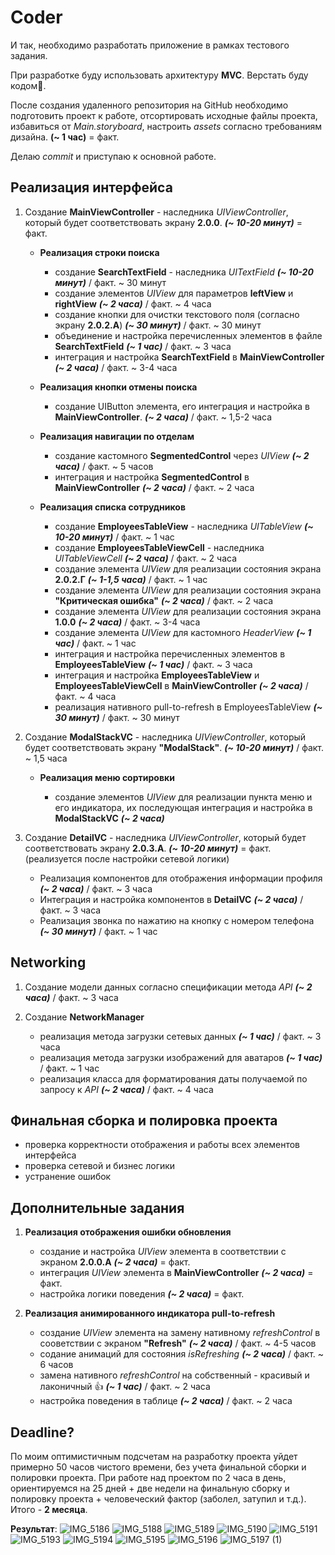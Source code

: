 # **Coder**

И так, необходимо разработать приложение в рамках тестового задания.

При разработке буду использовать архитектуру **MVC**. Верстать буду кодом:muscle:.

После создания удаленного репозитория на GitHub необходимо подготовить проект к работе, отсортировать исходные файлы проекта, избавиться от *Main.storyboard*, настроить *assets* согласно требованиям дизайна. **(~ 1 час)** = факт.

Делаю *commit* и приступаю к основной работе.

## Реализация интерфейса
1. Создание **MainViewController** - наследника *UIViewController*, который будет соответствовать экрану **2.0.0**. ***(~ 10-20 минут)*** = факт.
   
   - **Реализация строки поиска**
   
      - создание **SearchTextField** - наследника *UITextField* ***(~ 10-20 минут)*** / факт. ~ 30 минут
      - создание элементов *UIView* для параметров **leftView** и **rightView** ***(~ 2 часа)*** / факт. ~ 4 часа
      - создание кнопки для очистки текстового поля (согласно экрану **2.0.2.А**) ***(~ 30 минут)*** / факт. ~ 30 минут
      - объединение и настройка перечисленных элементов в файле **SearchTextField** ***(~ 1 час)*** / факт. ~ 3 часа
      - интеграция и настройка **SearchTextField** в **MainViewController** ***(~ 2 часа)*** / факт. ~ 3-4 часа
      
    - **Реализация кнопки отмены поиска** 
    
      - создание UIButton элемента, его интеграция и настройка в **MainViewController**. ***(~ 2 часа)***  / факт. ~ 1,5-2 часа
      
    - **Реализация навигации по отделам**
    
      - создание кастомного **SegmentedControl** через *UIView* ***(~ 2 часа)*** / факт. ~ 5 часов 
      - интеграция и настройка **SegmentedControl** в **MainViewController** ***(~ 2 часа)*** / факт. ~ 2 часа 
      
    - **Реализация списка сотрудников**
    
      - создание **EmployeesTableView** - наследника *UITableView* ***(~ 10-20 минут)*** / факт. ~ 1 час
      - создание **EmployeesTableViewCell** - наследника *UITableViewCell* ***(~ 2 часа)*** / факт. ~ 2 часа
      - создание элемента *UIView* для реализации состояния экрана **2.0.2.Г** ***(~ 1-1,5 часа)*** / факт. ~ 1 час
      - создание элемента *UIView* для реализации состояния экрана **"Критическая ошибка"** ***(~ 2 часа)*** / факт. ~ 2 часа
      - создание элемента *UIView* для реализации состояния экрана **1.0.0** ***(~ 2 часа)*** / факт. ~ 3-4 часа
      - создание элемента *UIView* для кастомного *HeaderView* ***(~ 1 час)*** / факт. ~ 1 час
      - интеграция и настройка перечисленных элементов в **EmployeesTableView** ***(~ 1 час)*** / факт. ~ 3 часа
      - интеграция и настройка **EmployeesTableView** и **EmployeesTableViewCell** в **MainViewController** ***(~ 2 часа)*** / факт. ~ 4 часа
      - реализация нативного pull-to-refresh в EmployeesTableView ***(~ 30 минут)*** / факт. ~ 30 минут
      
 2. Создание **ModalStackVC** - наследника *UIViewController*, который будет соответствовать экрану **"ModalStack"**. ***(~ 10-20 минут)*** / факт. ~ 1,5 часа
 
    - **Реализация меню сортировки**
    
      - создание элементов *UIView* для реализации пункта меню и его индикатора, их последующая интеграция и настройка в **ModalStackVC** ***(~ 2 часа)***
      
 3. Создание **DetailVC** - наследника *UIViewController*, который будет соответствовать экрану **2.0.3.А**. ***(~ 10-20 минут)*** = факт.
 (реализуется после настройки сетевой логики)
 
     - Реализация компонентов для отображения информации профиля ***(~ 2 часа)*** / факт. ~ 3 часа
     - Интеграция и настройка компонентов в **DetailVC**  ***(~ 2 часа)*** / факт. ~ 3 часа
     - Реализация звонка по нажатию на кнопку с номером телефона ***(~ 30 минут)*** / факт. ~ 1 час

 ## Networking
 1. Создание модели данных согласно спецификации метода *API* ***(~ 2 часа)*** / факт. ~ 3 часа
 2. Создание **NetworkManager** 
 
    - реализация метода загрузки сетевых данных ***(~ 1 час)*** / факт. ~ 3 часа
    - реализация метода загрузки изображений для аватаров ***(~ 1 час)*** / факт. ~ 1 час
    - реализация класса для форматирования даты получаемой по запросу к *API* ***(~ 2 часа)*** / факт. ~ 4 часа
 
    
## Финальная сборка и полировка проекта 
- проверка корректности отображения и работы всех элементов интерфейса 
- проверка сетевой и бизнес логики
- устранение ошибок

## Дополнительные задания 
1. **Реализация отображения ошибки обновления**
    
   - создание и настройка *UIView* элемента в соответствии с экраном **2.0.0.А** ***(~ 2 часа)*** = факт.
   - интеграция *UIView* элемента в **MainViewController** ***(~ 2 часа)*** = факт.
   - настройка логики поведения ***(~ 2 часа)*** = факт.
  
2. **Реализация анимированного индикатора pull-to-refresh**
  
    - создание *UIView* элемента на замену нативному *refreshControl* в сооветствии с экраном **"Refresh"** ***(~ 2 часа)*** / факт. ~ 4-5 часов
    - содание анимаций для состояния *isRefreshing* ***(~ 2 часа)*** / факт. ~ 6 часов
    - замена нативного *refreshControl* на собственный - красивый и лаконичный :+1: ***(~ 1 час)*** / факт. ~ 2 часа
    - настройка поведения в таблице ***(~ 2 часа)*** / факт. ~ 2 часа

## Deadline?
По моим оптимистичным подсчетам на разработку проекта уйдет примерно 50 часов чистого времени, без учета финальной сборки и полировки проекта. При работе над проектом по 2 часа в день, ориентируемся на 25 дней + две недели на финальную сборку и полировку проекта + человеческий фактор (заболел, затупил и т.д.). Итого - **2 месяца**. 

**Результат**: 
![IMG_5186](https://github.com/stepantin/Coder/assets/120519389/12ff3c7b-88f0-4337-a069-1247aac818a7)
![IMG_5188](https://github.com/stepantin/Coder/assets/120519389/27c2a45a-967a-4494-bb9e-05145fb79553)
![IMG_5189](https://github.com/stepantin/Coder/assets/120519389/5a3ba503-53a2-4f57-9c42-a0e3d5e40a8d)
![IMG_5190](https://github.com/stepantin/Coder/assets/120519389/0cf5f5de-1705-49cd-b5d0-34feb7d0c05b)
![IMG_5191](https://github.com/stepantin/Coder/assets/120519389/3935e5a3-02b8-4ae3-a350-278f70d414ce)
![IMG_5193](https://github.com/stepantin/Coder/assets/120519389/9acf8fcf-001d-4e14-b495-d9b441744de9)
![IMG_5194](https://github.com/stepantin/Coder/assets/120519389/ab330256-80c0-4bbb-b2ef-44f676ef9d25)
![IMG_5195](https://github.com/stepantin/Coder/assets/120519389/4b43fb0e-a435-4544-87ea-f746f7626cb2)
![IMG_5196](https://github.com/stepantin/Coder/assets/120519389/1082ec73-e594-4ac5-ac75-185946bd9f30)
![IMG_5197 (1)](https://github.com/stepantin/Coder/assets/120519389/00ec7e84-3516-47c7-a675-547f548ccab4)



  

  
